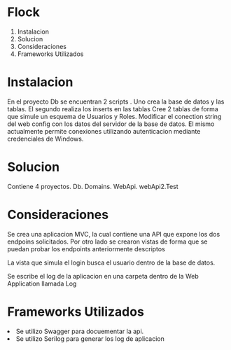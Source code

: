 <h1>Flock</h1>
<ol>
<li>Instalacion</li>
<li>Solucion</li>
<li>Consideraciones</li>
<li>Frameworks Utilizados</li>
</ol>
<h1>Instalacion</h1>
<p>En el proyecto Db se encuentran 2 scripts . Uno crea la base de datos y las tablas. El segundo realiza los inserts en las tablas
Cree 2 tablas de forma que  simule un esquema de Usuarios y Roles.
Modificar el conection string del web config con los datos del servidor de
la base de datos. El mismo actualmente permite conexiones utilizando autenticacion mediante credenciales de Windows.</p>
<h1>Solucion</h1>
<p>Contiene 4 proyectos. Db. Domains. WebApi. webApi2.Test</p>
<h1>Consideraciones</h1>
Se crea una aplicacion MVC, la cual contiene una API que expone los dos endpoins solicitados. Por otro lado se crearon vistas de forma que se puedan
probar los endpoints anteriormente descriptos</p>
<p>La vista que simula el login busca el usuario dentro de la base de datos.</p>
<p>Se escribe el log de la aplicacion en una carpeta dentro de la Web Application llamada Log</p>
<h1>Frameworks Utilizados</h1>
<li>Se utilizo Swagger para docuementar la api.</li> 
<li>Se utilizo Serilog para generar los log de aplicacion</li>
